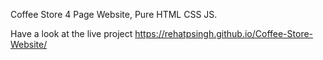 Coffee Store 4 Page Website, Pure HTML CSS JS.

Have a look at the live project https://rehatpsingh.github.io/Coffee-Store-Website/
